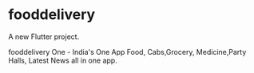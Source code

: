 # fooddelivery

A new Flutter project.

fooddelivery One - India's One App 
Food, Cabs,Grocery, Medicine,Party Halls, Latest News all in one app.


